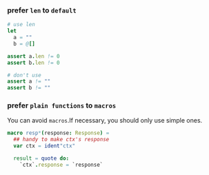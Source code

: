 ### prefer `len` to `default` 

```nim
# use len
let 
  a = ""
  b = @[]

assert a.len != 0
assert b.len != 0

# don't use
assert a != ""
assert b != ""
```

### prefer `plain functions` to `macros`

You can avoid `macros`.If necessary, you should only use simple ones.

```nim
macro resp*(response: Response) =
  ## handy to make ctx's response
  var ctx = ident"ctx"

  result = quote do:
    `ctx`.response = `response`
```
